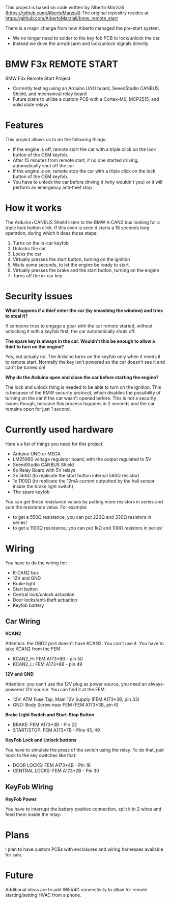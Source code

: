 This project is based on code written by Alberto Marziali (https://github.com/AlbertoMarziali)
The original repositry resides at https://github.com/AlbertoMarziali/bmw_remote_start

There is a major change from how Alberto managed the pre-start system.
- We no longer need to solder to the key fob PCB to lock/unlock the car.
- Instead we drive the arm/disarm and lock/unlock signals directly

# BMW F3x REMOTE START
BMW F3x Remote Start Project
- Currently testing using an Arduino UNO board, SeeedStudio CANBUS Shield, and mechanical relay board
- Future plans to utilize a custom PCB with a Cortex-M0, MCP2515, and solid state relays

# Features
This project allows us to do the following things:
- If the engine is off, remote start the car with a triple click on the lock button of the OEM keyfob.
- After 15 minutes from remote start, if no one started driving, automatically shut off the car
- If the engine is on, remote stop the car with a triple click on the lock button of the OEM keyfob.
- You have to unlock the car before driving it (why wouldn't you) or it will perform an emergency anti-thief stop

# How it works
The Arduino+CANBUS Shield listen to the BMW K-CAN2 bus looking for a triple lock button click. If this even is seen it starts a 18 seconds long operation, during which it does those steps:
1. Turns on the in-car keyfob
2. Unlocks the car
3. Locks the car 
4. Virtually presses the start button, turning on the ignition
5. Waits some seconds, to let the engine be ready to start.
6. Virtually presses the brake and the start button, turning on the engine
7. Turns off the in-car key.

# Security issues
**What happens if a thief enter the car (by smashing the window) and tries to steal it?**

If someone tries to engage a gear with the car remote started, without unlocking it with a keyfob first, the car automatically shuts off.



**The spare key is always in the car. Wouldn't this be enough to allow a thief to turn on the engine?**

Yes, but actualy no. The Arduino turns on the keyfob only when it needs it to remote start. Normally the key isn't powered so the car doesn't see it and can't be turned on!



**Why do the Arduino open and close the car before starting the engine?**

The lock and unlock thing is needed to be able to turn on the ignition. This is because of the BMW security protocol, which disables the possibility of turning on the car if the car wasn't opened before. This is not a security issues though, because this process happens in 2 seconds and the car remains open for just 1 second.

# Currently used hardware
Here's a list of things you need for this project:
- Arduino UNO or MEGA
- LM2596S voltage regulator board, with the output regulated to 5V
- SeeedStudio CANBUS Shield
- 6x Relay Board with 5V relays
- 2x 560Ω (to replicate the start button internal 560Ω resistor) 
- 1x 1100Ω (to replicate the 12mA current outputted by the hall sensor inside the brake light switch)
- The spare keyfob

You can get those resistance values by putting more resistors in series and sum the resistance value.
For example:
- to get a 550Ω resistance, you can put 220Ω and 330Ω resistors in series! 
- to get a 1100Ω resistance, you can put 1kΩ and 100Ω resistors in series!

# Wiring
You have to do the wiring for:
- K-CAN2 bus
- 12V and GND
- Brake light
- Start button
- Central lock/unlock actuation
- Door locks/anti-theft actuation
- Keyfob battery


## Car Wiring

**KCAN2**

Attention: the OBD2 port doesn't have KCAN2. You can't use it. You have to take KCAN2 from the FEM
- KCAN2_H: FEM A173\*8B - pin 50
- KCAN2_L: FEM A173\*8B - pin 49


**12V and GND**

Attention: you can't use the 12V plug as power source, you need an always-powered 12V source. You can find it at the FEM.
- 12V: ATM Fuse Tap, Main 12V Supply (FEM A173\*3B, pin 33)
- GND: Body Screw near FEM (FEM A173\*3B, pin 6)


**Brake Light Switch and Start-Stop Button**

- BRAKE: FEM A173\*3B - Pin 22
- START/STOP: FEM A173\*7B - Pins 45, 49


**KeyFob Lock and Unlock buttons**

You have to simulate the press of the switch using the relay. To do that, just hook to the key switches like that:
- DOOR LOCKS: FEM A173\*4B - Pin 16
- CENTRAL LOCKS: FEM A173\*2B - Pin 30


## KeyFob Wiring

**KeyFob Power**

You have to interrupt the battery positive connection, split it in 2 wires and feed them inside the relay:



# Plans
I plan to have custom PCBs with enclosures and wiring harnesses available for sale.

# Future
Additional ideas are to add WiFi/4G connectivity to allow for remote starting/setting HVAC from a phone.
